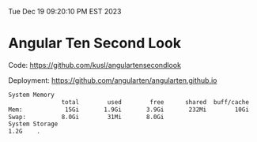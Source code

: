 Tue Dec 19 09:20:10 PM EST 2023

# Angular Ten Second Look

Code: https://github.com/kusl/angulartensecondlook

Deployment: https://github.com/angularten/angularten.github.io

```bash
System Memory
               total        used        free      shared  buff/cache   available
Mem:            15Gi       1.9Gi       3.9Gi       232Mi        10Gi        13Gi
Swap:          8.0Gi        31Mi       8.0Gi
System Storage
1.2G	.
```
